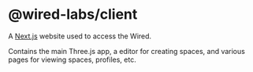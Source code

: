 # @wired-labs/client

A [Next.js](https://nextjs.org/) website used to access the Wired.

Contains the main Three.js app, a editor for creating spaces, and various pages for viewing spaces, profiles, etc.
